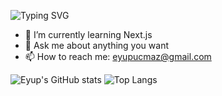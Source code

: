 ![Typing SVG](https://readme-typing-svg.herokuapp.com?color=%2336BCF7&center=true&multiline=true&height=60&lines=Hey!+There+%F0%9F%91%8B%F0%9F%8F%BB;I'm+Eyup%2C+Welcome+to+my+Github+%F0%9F%99%82)

- 🌱 I’m currently learning Next.js
- 💬 Ask me about anything you want
- 📫 How to reach me: [eyupucmaz@gmail.com](mailto://eyupucmaz@gmail.com)

![Eyup's GitHub stats](https://github-readme-stats.vercel.app/api?username=eyupucmaz&show_icons=true&theme=radical)
![Top Langs](https://github-readme-stats.vercel.app/api/top-langs/?username=eyupucmaz&layout=compact&show_icons=true&theme=radical)

